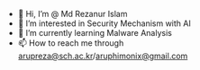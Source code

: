 - 👋 Hi, I’m @ Md Rezanur Islam
- 👀 I’m interested in Security Mechanism with AI
- 🌱 I’m currently learning Malware Analysis
- 📫 How to reach me through arupreza@sch.ac.kr/aruphimonix@gmail.com

<!---
Arupreza/Arupreza is a ✨ special ✨ repository because its `README.md` (this file) appears on your GitHub profile.
You can click the Preview link to take a look at your changes.
--->
